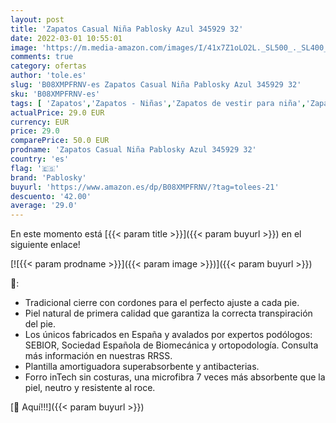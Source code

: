 ```yaml
---
layout: post
title: 'Zapatos Casual Niña Pablosky Azul 345929 32'
date: 2022-03-01 10:55:01
image: 'https://m.media-amazon.com/images/I/41x7Z1oLO2L._SL500_._SL400_.jpg'
comments: true
category: ofertas
author: 'tole.es'
slug: 'B08XMPFRNV-es Zapatos Casual Niña Pablosky Azul 345929 32'
sku: 'B08XMPFRNV-es'
tags: [ 'Zapatos','Zapatos - Niñas','Zapatos de vestir para niña','Zapatos y complementos','pablosky','zapatos', ]
actualPrice: 29.0 EUR
currency: EUR
price: 29.0
comparePrice: 50.0 EUR
prodname: 'Zapatos Casual Niña Pablosky Azul 345929 32'
country: 'es'
flag: '🇪🇸'
brand: 'Pablosky'
buyurl: 'https://www.amazon.es/dp/B08XMPFRNV/?tag=tolees-21'
descuento: '42.00'
average: '29.0'
---
```


En este momento está [{{< param title >}}]({{< param buyurl >}}) en el siguiente enlace!

[![{{< param prodname >}}]({{< param image >}})]({{< param buyurl >}})

🔎:

- Tradicional cierre con cordones para el perfecto ajuste a cada pie.
- Piel natural de primera calidad que garantiza la correcta transpiración del pie.
- Los únicos fabricados en España y avalados por expertos podólogos: SEBIOR, Sociedad Española de Biomecánica y ortopodología. Consulta más información en nuestras RRSS.
- Plantilla amortiguadora superabsorbente y antibacterias.
- Forro inTech sin costuras, una microfibra 7 veces más absorbente que la piel, neutro y resistente al roce.

[🛒 Aquí!!!]({{< param buyurl >}})
